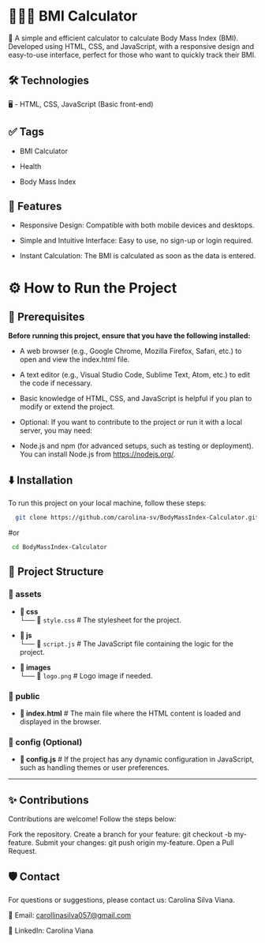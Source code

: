 
# 🏋🏻‍♂️ BMI Calculator

 🔢 A simple and efficient calculator to calculate Body Mass Index (BMI). Developed using HTML, CSS, and JavaScript, with a responsive design and easy-to-use interface, perfect for those who want to quickly track their BMI.

## 🛠️ Technologies
🖥️ - HTML, CSS, JavaScript (Basic front-end)

## ✅ Tags

- BMI Calculator

- Health

- Body Mass Index


## 🧠 Features

- Responsive Design: Compatible with both mobile devices and desktops.

- Simple and Intuitive Interface: Easy to use, no sign-up or login required.

- Instant Calculation: The BMI is calculated as soon as the data is entered.


# ⚙️ How to Run the Project

## 🧰 Prerequisites

**Before running this project, ensure that you have the following installed:**

- A web browser (e.g., Google Chrome, Mozilla Firefox, Safari, etc.) to open and view the index.html file.

- A text editor (e.g., Visual Studio Code, Sublime Text, Atom, etc.) to edit the code if necessary.

- Basic knowledge of HTML, CSS, and JavaScript is helpful if you plan to modify or extend the project.

- Optional: If you want to contribute to the project or run it with a local server, you may need:

- Node.js and npm (for advanced setups, such as testing or deployment). You can install Node.js from https://nodejs.org/.


## ⬇️ Installation

To run this project on your local machine, follow these steps:

```bash
  git clone https://github.com/carolina-sv/BodyMassIndex-Calculator.git
```
#or 
```bash
 cd BodyMassIndex-Calculator
```

## 📂 Project Structure

### 📁 assets
- **📂 css**  
  └── 📄 `style.css`   # The stylesheet for the project.

- **📂 js**  
  └── 📄 `script.js`   # The JavaScript file containing the logic for the project.

- **📂 images**  
  └── 📄 `logo.png`    # Logo image if needed.

### 📁 public
- **📄 index.html**    # The main file where the HTML content is loaded and displayed in the browser.

### 📁 config (Optional)
- **📄 config.js**     # If the project has any dynamic configuration in JavaScript, such as handling themes or user preferences.

---

## ✨ Contributions
Contributions are welcome! Follow the steps below:

Fork the repository. Create a branch for your feature: git checkout -b my-feature. Submit your changes: git push origin my-feature. Open a Pull Request.

## 🛡️ Contact
For questions or suggestions, please contact us: Carolina Silva Viana.

📧 Email: carollinasilva057@gmail.com

💼 LinkedIn: Carolina Viana 
